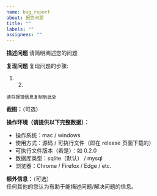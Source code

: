 ```yaml
---
name: bug_report
about: 报告问题
title: ""
labels: ""
assignees: ""
---
```


<!-- 若有问题请尽量在分别独立的 Issue 中提出 -->
<!-- 内容请尽量填写完整，不填的地方烦请删除掉，避免不必要的阅读阻力 -->
<!-- 注：被这些奇怪符号括起来的内容不会在preview预览中显示 -->

**描述问题**
请简明阐述您的问题

**复现问题**
复现问题的步骤:

<!-- 是如何操作才会触发您遇到的问题 -->

1. 2.

```
请将报错信息复制到此处
```

**截图：**（可选）

<!-- 合适的话可以提供用以描述问题的截图。但是不推荐用截图来展示命令行输出，除非你真的认为这很有必要。 -->
<!-- 上传图片后请点击 preview 预览图片是否成功显示，以免造成不必要的困扰 -->

**操作环境（请提供以下完整数据）：**

- 操作系统：mac / windows
- 使用方式：源码 / 可执行文件（即在 release 页面下载的）
- 可执行文件版本（若是）：如 0.2.0
- 数据库类型：sqlite（默认） / mysql
- 浏览器：Chrome / Firefox / Edge / etc.

**额外信息：**（可选）  
任何其他的您认为有助于能描述问题/解决问题的信息。

<!-- 最后 -->
<!-- 请点下右上角的 Preview 确认预览显示是否理想🙂 谢谢配合 -->
